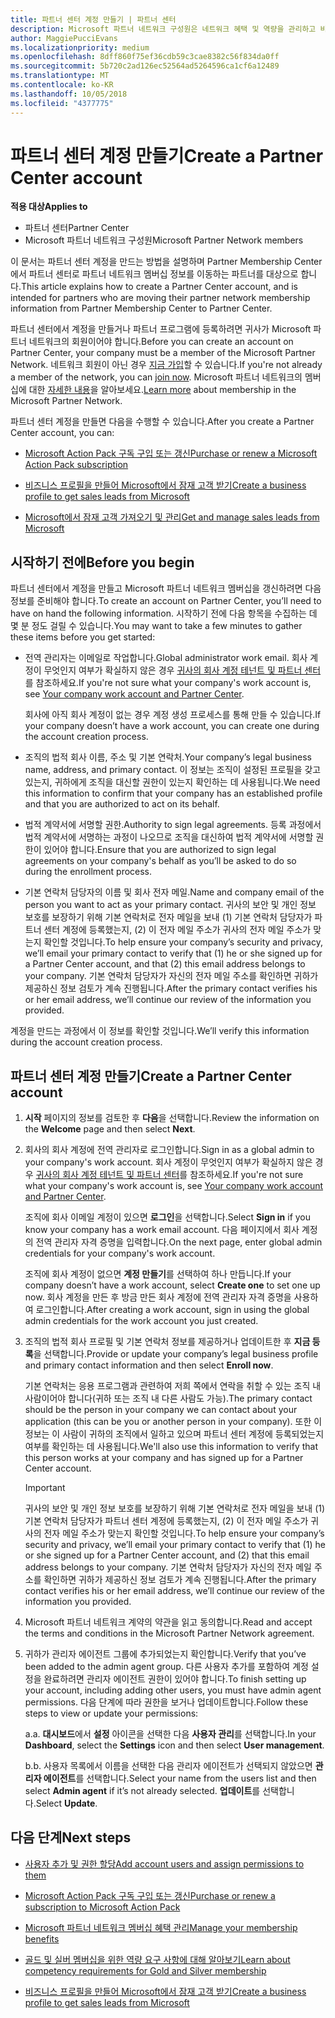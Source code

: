 ```yaml
---
title: 파트너 센터 계정 만들기 | 파트너 센터
description: Microsoft 파트너 네트워크 구성원은 네트워크 혜택 및 역량을 관리하고 비즈니스 프로필을 만들기 위해 파트너 센터 계정을 만들어야 합니다.
author: MaggiePucciEvans
ms.localizationpriority: medium
ms.openlocfilehash: 8dff860f75ef36cdb59c3cae8382c56f834da0ff
ms.sourcegitcommit: 5b720c2ad126ec52564ad5264596ca1cf6a12489
ms.translationtype: MT
ms.contentlocale: ko-KR
ms.lasthandoff: 10/05/2018
ms.locfileid: "4377775"
---
```

# <a name="create-a-partner-center-account"></a><span data-ttu-id="62bbb-103">파트너 센터 계정 만들기</span><span class="sxs-lookup"><span data-stu-id="62bbb-103">Create a Partner Center account</span></span>

**<span data-ttu-id="62bbb-104">적용 대상</span><span class="sxs-lookup"><span data-stu-id="62bbb-104">Applies to</span></span>**

-   <span data-ttu-id="62bbb-105">파트너 센터</span><span class="sxs-lookup"><span data-stu-id="62bbb-105">Partner Center</span></span>
-   <span data-ttu-id="62bbb-106">Microsoft 파트너 네트워크 구성원</span><span class="sxs-lookup"><span data-stu-id="62bbb-106">Microsoft Partner Network members</span></span>


<span data-ttu-id="62bbb-107">이 문서는 파트너 센터 계정을 만드는 방법을 설명하며 Partner Membership Center에서 파트너 센터로 파트너 네트워크 멤버십 정보를 이동하는 파트너를 대상으로 합니다.</span><span class="sxs-lookup"><span data-stu-id="62bbb-107">This article explains how to create a Partner Center account, and is intended for partners who are moving their partner network membership information from Partner Membership Center to Partner Center.</span></span> 

<span data-ttu-id="62bbb-108">파트너 센터에서 계정을 만들거나 파트너 프로그램에 등록하려면 귀사가 Microsoft 파트너 네트워크의 회원이어야 합니다.</span><span class="sxs-lookup"><span data-stu-id="62bbb-108">Before you can create an account on Partner Center, your company must be a member of the Microsoft Partner Network.</span></span> <span data-ttu-id="62bbb-109">네트워크 회원이 아닌 경우 [지금 가입](https://partners.microsoft.com/PartnerProgram/simplifiedenrollment.aspx)할 수 있습니다.</span><span class="sxs-lookup"><span data-stu-id="62bbb-109">If you're not already a member of the network, you can [join now](https://partners.microsoft.com/PartnerProgram/simplifiedenrollment.aspx).</span></span>  <span data-ttu-id="62bbb-110">Microsoft 파트너 네트워크의 멤버십에 대한 [자세한 내용](https://partner.microsoft.com/membership)을 알아보세요.</span><span class="sxs-lookup"><span data-stu-id="62bbb-110">[Learn more](https://partner.microsoft.com/membership) about membership in the Microsoft Partner Network.</span></span>  

<span data-ttu-id="62bbb-111">파트너 센터 계정을 만들면 다음을 수행할 수 있습니다.</span><span class="sxs-lookup"><span data-stu-id="62bbb-111">After you create a Partner Center account, you can:</span></span>

-   [<span data-ttu-id="62bbb-112">Microsoft Action Pack 구독 구입 또는 갱신</span><span class="sxs-lookup"><span data-stu-id="62bbb-112">Purchase or renew a Microsoft Action Pack subscription</span></span>](mpn-get-action-pack.md)

-   [<span data-ttu-id="62bbb-113">비즈니스 프로필을 만들어 Microsoft에서 잠재 고객 받기</span><span class="sxs-lookup"><span data-stu-id="62bbb-113">Create a business profile to get sales leads from Microsoft</span></span>](create-a-marketing-profile.md)

-   [<span data-ttu-id="62bbb-114">Microsoft에서 잠재 고객 가져오기 및 관리</span><span class="sxs-lookup"><span data-stu-id="62bbb-114">Get and manage sales leads from Microsoft</span></span>](responding-to-referrals.md)

## <a name="before-you-begin"></a><span data-ttu-id="62bbb-115">시작하기 전에</span><span class="sxs-lookup"><span data-stu-id="62bbb-115">Before you begin</span></span>

<span data-ttu-id="62bbb-116">파트너 센터에서 계정을 만들고 Microsoft 파트너 네트워크 멤버십을 갱신하려면 다음 정보를 준비해야 합니다.</span><span class="sxs-lookup"><span data-stu-id="62bbb-116">To create an account on Partner Center, you’ll need to have on hand the following information.</span></span> <span data-ttu-id="62bbb-117">시작하기 전에 다음 항목을 수집하는 데 몇 분 정도 걸릴 수 있습니다.</span><span class="sxs-lookup"><span data-stu-id="62bbb-117">You may want to take a few minutes to gather these items before you get started:</span></span>

-   <span data-ttu-id="62bbb-118">전역 관리자는 이메일로 작업합니다.</span><span class="sxs-lookup"><span data-stu-id="62bbb-118">Global administrator work email.</span></span> <span data-ttu-id="62bbb-119">회사 계정이 무엇인지 여부가 확실하지 않은 경우 [귀사의 회사 계정 테넌트 및 파트너 센터](azure-active-directory-tenants-and-partner-center.md)를 참조하세요.</span><span class="sxs-lookup"><span data-stu-id="62bbb-119">If you're not sure what your company's work account is, see [Your company work account and Partner Center](azure-active-directory-tenants-and-partner-center.md).</span></span>

    <span data-ttu-id="62bbb-120">회사에 아직 회사 계정이 없는 경우 계정 생성 프로세스를 통해 만들 수 있습니다.</span><span class="sxs-lookup"><span data-stu-id="62bbb-120">If your company doesn’t have a work account, you can create one during the account creation process.</span></span> 

-   <span data-ttu-id="62bbb-121">조직의 법적 회사 이름, 주소 및 기본 연락처.</span><span class="sxs-lookup"><span data-stu-id="62bbb-121">Your company’s legal business name, address, and primary contact.</span></span> <span data-ttu-id="62bbb-122">이 정보는 조직이 설정된 프로필을 갖고 있는지, 귀하에게 조직을 대신할 권한이 있는지 확인하는 데 사용됩니다.</span><span class="sxs-lookup"><span data-stu-id="62bbb-122">We need this information to confirm that your company has an established profile and that you are authorized to act on its behalf.</span></span> 

-   <span data-ttu-id="62bbb-123">법적 계약서에 서명할 권한.</span><span class="sxs-lookup"><span data-stu-id="62bbb-123">Authority to sign legal agreements.</span></span> <span data-ttu-id="62bbb-124">등록 과정에서 법적 계약서에 서명하는 과정이 나오므로 조직을 대신하여 법적 계약서에 서명할 권한이 있어야 합니다.</span><span class="sxs-lookup"><span data-stu-id="62bbb-124">Ensure that you are authorized to sign legal agreements on your company's behalf as you’ll be asked to do so during the enrollment process.</span></span>

-   <span data-ttu-id="62bbb-125">기본 연락처 담당자의 이름 및 회사 전자 메일.</span><span class="sxs-lookup"><span data-stu-id="62bbb-125">Name and company email of the person you want to act as your primary contact.</span></span> <span data-ttu-id="62bbb-126">귀사의 보안 및 개인 정보 보호를 보장하기 위해 기본 연락처로 전자 메일을 보내 (1) 기본 연락처 담당자가 파트너 센터 계정에 등록했는지, (2) 이 전자 메일 주소가 귀사의 전자 메일 주소가 맞는지 확인할 것입니다.</span><span class="sxs-lookup"><span data-stu-id="62bbb-126">To help ensure your company’s security and privacy, we’ll email your primary contact to verify that (1) he or she signed up for a Partner Center account, and that (2) this email address belongs to your company.</span></span> <span data-ttu-id="62bbb-127">기본 연락처 담당자가 자신의 전자 메일 주소를 확인하면 귀하가 제공하신 정보 검토가 계속 진행됩니다.</span><span class="sxs-lookup"><span data-stu-id="62bbb-127">After the primary contact verifies his or her email address, we’ll continue our review of the information you provided.</span></span>

<span data-ttu-id="62bbb-128">계정을 만드는 과정에서 이 정보를 확인할 것입니다.</span><span class="sxs-lookup"><span data-stu-id="62bbb-128">We’ll verify this information during the account creation process.</span></span> 
 
## <a name="create-a-partner-center-account"></a><span data-ttu-id="62bbb-129">파트너 센터 계정 만들기</span><span class="sxs-lookup"><span data-stu-id="62bbb-129">Create a Partner Center account</span></span>

1.  <span data-ttu-id="62bbb-130">**시작** 페이지의 정보를 검토한 후 **다음**을 선택합니다.</span><span class="sxs-lookup"><span data-stu-id="62bbb-130">Review the information on the **Welcome** page and then select **Next**.</span></span>

2.  <span data-ttu-id="62bbb-131">회사의 회사 계정에 전역 관리자로 로그인합니다.</span><span class="sxs-lookup"><span data-stu-id="62bbb-131">Sign in as a global admin to your company's work account.</span></span> <span data-ttu-id="62bbb-132">회사 계정이 무엇인지 여부가 확실하지 않은 경우 [귀사의 회사 계정 테넌트 및 파트너 센터](azure-active-directory-tenants-and-partner-center.md)를 참조하세요.</span><span class="sxs-lookup"><span data-stu-id="62bbb-132">If you're not sure what your company's work account is, see [Your company work account and Partner Center](azure-active-directory-tenants-and-partner-center.md).</span></span>

    <span data-ttu-id="62bbb-133">조직에 회사 이메일 계정이 있으면 **로그인**을 선택합니다.</span><span class="sxs-lookup"><span data-stu-id="62bbb-133">Select **Sign in** if you know your company has a work email account.</span></span> <span data-ttu-id="62bbb-134">다음 페이지에서 회사 계정의 전역 관리자 자격 증명을 입력합니다.</span><span class="sxs-lookup"><span data-stu-id="62bbb-134">On the next page, enter global admin credentials for your company's work account.</span></span> 

    <span data-ttu-id="62bbb-135">조직에 회사 계정이 없으면 **계정 만들기**를 선택하여 하나 만듭니다.</span><span class="sxs-lookup"><span data-stu-id="62bbb-135">If your company doesn’t have a work account, select **Create one** to set one up now.</span></span> <span data-ttu-id="62bbb-136">회사 계정을 만든 후 방금 만든 회사 계정에 전역 관리자 자격 증명을 사용하여 로그인합니다.</span><span class="sxs-lookup"><span data-stu-id="62bbb-136">After creating a work account, sign in using the global admin credentials for the work account you just created.</span></span>

3.  <span data-ttu-id="62bbb-137">조직의 법적 회사 프로필 및 기본 연락처 정보를 제공하거나 업데이트한 후 **지금 등록**을 선택합니다.</span><span class="sxs-lookup"><span data-stu-id="62bbb-137">Provide or update your company’s legal business profile and primary contact information and then select **Enroll now**.</span></span> 

    <span data-ttu-id="62bbb-138">기본 연락처는 응용 프로그램과 관련하여 저희 쪽에서 연락을 취할 수 있는 조직 내 사람이어야 합니다(귀하 또는 조직 내 다른 사람도 가능).</span><span class="sxs-lookup"><span data-stu-id="62bbb-138">The primary contact should be the person in your company we can contact about your application (this can be you or another person in your company).</span></span> <span data-ttu-id="62bbb-139">또한 이 정보는 이 사람이 귀하의 조직에서 일하고 있으며 파트너 센터 계정에 등록되었는지 여부를 확인하는 데 사용됩니다.</span><span class="sxs-lookup"><span data-stu-id="62bbb-139">We'll also use this information to verify that this person works at your company and has signed up for a Partner Center account.</span></span>

    > [!IMPORTANT]  
    > <span data-ttu-id="62bbb-140">귀사의 보안 및 개인 정보 보호를 보장하기 위해 기본 연락처로 전자 메일을 보내 (1) 기본 연락처 담당자가 파트너 센터 계정에 등록했는지, (2) 이 전자 메일 주소가 귀사의 전자 메일 주소가 맞는지 확인할 것입니다.</span><span class="sxs-lookup"><span data-stu-id="62bbb-140">To help ensure your company’s security and privacy, we’ll email your primary contact to verify that (1) he or she signed up for a Partner Center account, and (2) that this email address belongs to your company.</span></span> <span data-ttu-id="62bbb-141">기본 연락처 담당자가 자신의 전자 메일 주소를 확인하면 귀하가 제공하신 정보 검토가 계속 진행됩니다.</span><span class="sxs-lookup"><span data-stu-id="62bbb-141">After the primary contact verifies his or her email address, we’ll continue our review of the information you provided.</span></span>

4.  <span data-ttu-id="62bbb-142">Microsoft 파트너 네트워크 계약의 약관을 읽고 동의합니다.</span><span class="sxs-lookup"><span data-stu-id="62bbb-142">Read and accept the terms and conditions in the Microsoft Partner Network agreement.</span></span> 

5.  <span data-ttu-id="62bbb-143">귀하가 관리자 에이전트 그룹에 추가되었는지 확인합니다.</span><span class="sxs-lookup"><span data-stu-id="62bbb-143">Verify that you’ve been added to the admin agent group.</span></span> <span data-ttu-id="62bbb-144">다른 사용자 추가를 포함하여 계정 설정을 완료하려면 관리자 에이전트 권한이 있어야 합니다.</span><span class="sxs-lookup"><span data-stu-id="62bbb-144">To finish setting up your account, including adding other users, you must have admin agent permissions.</span></span> <span data-ttu-id="62bbb-145">다음 단계에 따라 권한을 보거나 업데이트합니다.</span><span class="sxs-lookup"><span data-stu-id="62bbb-145">Follow these steps to view or update your permissions:</span></span>

    <span data-ttu-id="62bbb-146">a.</span><span class="sxs-lookup"><span data-stu-id="62bbb-146">a.</span></span> <span data-ttu-id="62bbb-147">**대시보드**에서 **설정** 아이콘을 선택한 다음 **사용자 관리**를 선택합니다.</span><span class="sxs-lookup"><span data-stu-id="62bbb-147">In your **Dashboard**, select the **Settings** icon and then select **User management**.</span></span>  

    <span data-ttu-id="62bbb-148">b.</span><span class="sxs-lookup"><span data-stu-id="62bbb-148">b.</span></span> <span data-ttu-id="62bbb-149">사용자 목록에서 이름을 선택한 다음 관리자 에이전트가 선택되지 않았으면 **관리자 에이전트**를 선택합니다.</span><span class="sxs-lookup"><span data-stu-id="62bbb-149">Select your name from the users list and then select **Admin agent** if it’s not already selected.</span></span> <span data-ttu-id="62bbb-150">**업데이트**를 선택합니다.</span><span class="sxs-lookup"><span data-stu-id="62bbb-150">Select **Update**.</span></span>  

## <a name="next-steps"></a><span data-ttu-id="62bbb-151">다음 단계</span><span class="sxs-lookup"><span data-stu-id="62bbb-151">Next steps</span></span>

-   [<span data-ttu-id="62bbb-152">사용자 추가 및 권한 할당</span><span class="sxs-lookup"><span data-stu-id="62bbb-152">Add account users and assign permissions to them</span></span>](create-user-accounts-and-set-permissions.md)

-   [<span data-ttu-id="62bbb-153">Microsoft Action Pack 구독 구입 또는 갱신</span><span class="sxs-lookup"><span data-stu-id="62bbb-153">Purchase or renew a subscription to Microsoft Action Pack</span></span>](mpn-get-action-pack.md)

-   [<span data-ttu-id="62bbb-154">Microsoft 파트너 네트워크 멤버십 혜택 관리</span><span class="sxs-lookup"><span data-stu-id="62bbb-154">Manage your membership benefits</span></span>](manage-your-partner-network-benefits.md)

-   [<span data-ttu-id="62bbb-155">골드 및 실버 멤버십을 위한 역량 요구 사항에 대해 알아보기</span><span class="sxs-lookup"><span data-stu-id="62bbb-155">Learn about competency requirements for Gold and Silver membership</span></span>](https://partner.microsoft.com/membership/competencies)

-   [<span data-ttu-id="62bbb-156">비즈니스 프로필을 만들어 Microsoft에서 잠재 고객 받기</span><span class="sxs-lookup"><span data-stu-id="62bbb-156">Create a business profile to get sales leads from Microsoft</span></span>](create-a-marketing-profile.md)